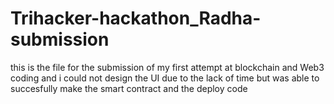 # Trihacker-hackathon_Radha-submission
this is the file for the submission of my first attempt at blockchain and Web3 coding and i could not design the UI due to the lack of time but was able to succesfully make the smart contract and the deploy code 
